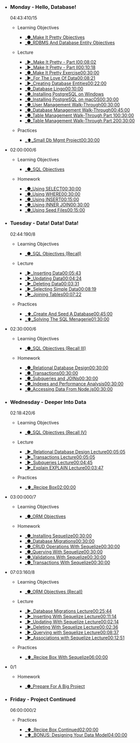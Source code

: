 *   ### Monday - Hello, Database!
    
    04:43:410/15
    
    *   Learning Objectives
        
        *   [_●_Make It Pretty Objectives](chrome-extension://cjedbglnccaioiolemnfhjncicchinao/learn/js-py---sep-2020-online/week-10-sep-2020-online/make-it-pretty-objectives)
        *   [_●_RDBMS And Database Entity Objectives](chrome-extension://cjedbglnccaioiolemnfhjncicchinao/learn/js-py---sep-2020-online/week-10-sep-2020-online/rdbms-and-database-entity-objectives)
    *   Lecture
        
        *   [_►_Make It Pretty - Part I00:08:02](chrome-extension://cjedbglnccaioiolemnfhjncicchinao/learn/js-py---sep-2020-online/week-10-sep-2020-online/make-it-pretty---part-i)
        *   [_►_Make It Pretty - Part II00:10:18](chrome-extension://cjedbglnccaioiolemnfhjncicchinao/learn/js-py---sep-2020-online/week-10-sep-2020-online/make-it-pretty---part-ii)
        *   [_●_Make It Pretty Exercise00:30:00](chrome-extension://cjedbglnccaioiolemnfhjncicchinao/learn/js-py---sep-2020-online/week-10-sep-2020-online/make-it-pretty-exercise)
        *   [_►_For The Love Of Data00:08:21](chrome-extension://cjedbglnccaioiolemnfhjncicchinao/learn/js-py---sep-2020-online/week-10-sep-2020-online/for-the-love-of-data)
        *   [_►_Creating Database Entities00:22:00](chrome-extension://cjedbglnccaioiolemnfhjncicchinao/learn/js-py---sep-2020-online/week-10-sep-2020-online/creating-database-entities)
        *   [_●_Database Lingo00:10:00](chrome-extension://cjedbglnccaioiolemnfhjncicchinao/learn/js-py---sep-2020-online/week-10-sep-2020-online/database-lingo)
        *   [_●_Installing PostgreSQL on Windows](chrome-extension://cjedbglnccaioiolemnfhjncicchinao/learn/js-py---sep-2020-online/week-10-sep-2020-online/installing-postgresql-on-windows)
        *   [_●_Installing PostgreSQL on macOS00:30:00](chrome-extension://cjedbglnccaioiolemnfhjncicchinao/learn/js-py---sep-2020-online/week-10-sep-2020-online/installing-postgresql-on-macos)
        *   [_●_User Management Walk-Through00:30:00](chrome-extension://cjedbglnccaioiolemnfhjncicchinao/learn/js-py---sep-2020-online/week-10-sep-2020-online/user-management-walk-through)
        *   [_●_Database Management Walk-Through00:45:00](chrome-extension://cjedbglnccaioiolemnfhjncicchinao/learn/js-py---sep-2020-online/week-10-sep-2020-online/database-management-walk-through)
        *   [_●_Table Management Walk-Through Part 100:30:00](chrome-extension://cjedbglnccaioiolemnfhjncicchinao/learn/js-py---sep-2020-online/week-10-sep-2020-online/table-management-walk-through-part-1)
        *   [_●_Table Management Walk-Through Part 200:30:00](chrome-extension://cjedbglnccaioiolemnfhjncicchinao/learn/js-py---sep-2020-online/week-10-sep-2020-online/table-management-walk-through-part-2)
    *   Practices
        
        *   [_⬆︎_Small Db Mgmt Project00:30:00](chrome-extension://cjedbglnccaioiolemnfhjncicchinao/learn/js-py---sep-2020-online/week-10-sep-2020-online/small-db-mgmt-project)
*   02:00:000/6
    
    *   Learning Objectives
        
        *   [_●_SQL Objectives](chrome-extension://cjedbglnccaioiolemnfhjncicchinao/learn/js-py---sep-2020-online/week-10-sep-2020-online/sql-objectives)
    *   Homework
        
        *   [_●_Using SELECT00:30:00](chrome-extension://cjedbglnccaioiolemnfhjncicchinao/learn/js-py---sep-2020-online/week-10-sep-2020-online/using-select)
        *   [_●_Using WHERE00:30:00](chrome-extension://cjedbglnccaioiolemnfhjncicchinao/learn/js-py---sep-2020-online/week-10-sep-2020-online/using-where)
        *   [_●_Using INSERT00:15:00](chrome-extension://cjedbglnccaioiolemnfhjncicchinao/learn/js-py---sep-2020-online/week-10-sep-2020-online/using-insert)
        *   [_●_Using INNER JOIN00:30:00](chrome-extension://cjedbglnccaioiolemnfhjncicchinao/learn/js-py---sep-2020-online/week-10-sep-2020-online/using-inner-join)
        *   [_●_Using Seed Files00:15:00](chrome-extension://cjedbglnccaioiolemnfhjncicchinao/learn/js-py---sep-2020-online/week-10-sep-2020-online/using-seed-files)
*   ### Tuesday - Data! Data! Data!
    
    02:44:190/8
    
    *   Learning Objectives
        
        *   [_●_SQL Objectives (Recall)](chrome-extension://cjedbglnccaioiolemnfhjncicchinao/learn/js-py---sep-2020-online/week-10-sep-2020-online/sql-objectives--recall-)
    *   Lecture
        
        *   [_►_Inserting Data00:05:43](chrome-extension://cjedbglnccaioiolemnfhjncicchinao/learn/js-py---sep-2020-online/week-10-sep-2020-online/inserting-data)
        *   [_►_Updating Data00:04:24](chrome-extension://cjedbglnccaioiolemnfhjncicchinao/learn/js-py---sep-2020-online/week-10-sep-2020-online/updating-data)
        *   [_►_Deleting Data00:03:31](chrome-extension://cjedbglnccaioiolemnfhjncicchinao/learn/js-py---sep-2020-online/week-10-sep-2020-online/deleting-data)
        *   [_►_Selecting Simple Data00:08:19](chrome-extension://cjedbglnccaioiolemnfhjncicchinao/learn/js-py---sep-2020-online/week-10-sep-2020-online/selecting-simple-data)
        *   [_►_Joining Tables00:07:22](chrome-extension://cjedbglnccaioiolemnfhjncicchinao/learn/js-py---sep-2020-online/week-10-sep-2020-online/joining-tables)
    *   Practices
        
        *   [_⬆︎_Create And Seed A Database00:45:00](chrome-extension://cjedbglnccaioiolemnfhjncicchinao/learn/js-py---sep-2020-online/week-10-sep-2020-online/create-and-seed-a-database)
        *   [_⬆︎_Solving The SQL Menagerie01:30:00](chrome-extension://cjedbglnccaioiolemnfhjncicchinao/learn/js-py---sep-2020-online/week-10-sep-2020-online/solving-the-sql-menagerie)
*   02:30:000/6
    
    *   Learning Objectives
        
        *   [_●_SQL Objectives (Recall III)](chrome-extension://cjedbglnccaioiolemnfhjncicchinao/learn/js-py---sep-2020-online/week-10-sep-2020-online/sql-objectives--recall-iii-)
    *   Homework
        
        *   [_●_Relational Database Design00:30:00](chrome-extension://cjedbglnccaioiolemnfhjncicchinao/learn/js-py---sep-2020-online/week-10-sep-2020-online/relational-database-design)
        *   [_●_Transactions00:30:00](chrome-extension://cjedbglnccaioiolemnfhjncicchinao/learn/js-py---sep-2020-online/week-10-sep-2020-online/transactions)
        *   [_●_Subqueries and JOINs00:30:00](chrome-extension://cjedbglnccaioiolemnfhjncicchinao/learn/js-py---sep-2020-online/week-10-sep-2020-online/subqueries-and-joins)
        *   [_●_Indexes and Performance Analysis00:30:00](chrome-extension://cjedbglnccaioiolemnfhjncicchinao/learn/js-py---sep-2020-online/week-10-sep-2020-online/indexes-and-performance-analysis)
        *   [_●_Accessing Data From Node.js00:30:00](chrome-extension://cjedbglnccaioiolemnfhjncicchinao/learn/js-py---sep-2020-online/week-10-sep-2020-online/accessing-data-from-node-js)
*   ### Wednesday - Deeper Into Data
    
    02:18:420/6
    
    *   Learning Objectives
        
        *   [_●_SQL Objectives (Recall IV)](chrome-extension://cjedbglnccaioiolemnfhjncicchinao/learn/js-py---sep-2020-online/week-10-sep-2020-online/sql-objectives--recall-iv-)
    *   Lecture
        
        *   [_►_Relational Database Design Lecture00:05:05](chrome-extension://cjedbglnccaioiolemnfhjncicchinao/learn/js-py---sep-2020-online/week-10-sep-2020-online/relational-database-design-lecture)
        *   [_►_Transactions Lecture00:05:05](chrome-extension://cjedbglnccaioiolemnfhjncicchinao/learn/js-py---sep-2020-online/week-10-sep-2020-online/transactions-lecture)
        *   [_►_Subqueries Lecture00:04:45](chrome-extension://cjedbglnccaioiolemnfhjncicchinao/learn/js-py---sep-2020-online/week-10-sep-2020-online/subqueries-lecture)
        *   [_►_Explain EXPLAIN Lecture00:03:47](chrome-extension://cjedbglnccaioiolemnfhjncicchinao/learn/js-py---sep-2020-online/week-10-sep-2020-online/explain-explain-lecture)
    *   Practices
        
        *   [_⬆︎_Recipe Box02:00:00](chrome-extension://cjedbglnccaioiolemnfhjncicchinao/learn/js-py---sep-2020-online/week-10-sep-2020-online/recipe-box)
*   03:00:000/7
    
    *   Learning Objectives
        
        *   [_●_ORM Objectives](chrome-extension://cjedbglnccaioiolemnfhjncicchinao/learn/js-py---sep-2020-online/week-10-sep-2020-online/orm-objectives)
    *   Homework
        
        *   [_●_Installing Sequelize00:30:00](chrome-extension://cjedbglnccaioiolemnfhjncicchinao/learn/js-py---sep-2020-online/week-10-sep-2020-online/installing-sequelize)
        *   [_●_Database Migrations00:30:00](chrome-extension://cjedbglnccaioiolemnfhjncicchinao/learn/js-py---sep-2020-online/week-10-sep-2020-online/database-migrations)
        *   [_●_CRUD Operations With Sequelize00:30:00](chrome-extension://cjedbglnccaioiolemnfhjncicchinao/learn/js-py---sep-2020-online/week-10-sep-2020-online/crud-operations-with-sequelize)
        *   [_●_Querying With Sequelize00:30:00](chrome-extension://cjedbglnccaioiolemnfhjncicchinao/learn/js-py---sep-2020-online/week-10-sep-2020-online/querying-with-sequelize)
        *   [_●_Validations With Sequelize00:30:00](chrome-extension://cjedbglnccaioiolemnfhjncicchinao/learn/js-py---sep-2020-online/week-10-sep-2020-online/validations-with-sequelize)
        *   [_●_Transactions With Sequelize00:30:00](chrome-extension://cjedbglnccaioiolemnfhjncicchinao/learn/js-py---sep-2020-online/week-10-sep-2020-online/transactions-with-sequelize)
*   07:03:160/8
    
    *   Learning Objectives
        
        *   [_●_ORM Objectives (Recall)](chrome-extension://cjedbglnccaioiolemnfhjncicchinao/learn/js-py---sep-2020-online/week-10-sep-2020-online/orm-objectives--recall-)
    *   Lecture
        
        *   [_►_Database Migrations Lecture00:25:44](chrome-extension://cjedbglnccaioiolemnfhjncicchinao/learn/js-py---sep-2020-online/week-10-sep-2020-online/database-migrations-lecture)
        *   [_►_Inserting With Sequelize Lecture00:11:14](chrome-extension://cjedbglnccaioiolemnfhjncicchinao/learn/js-py---sep-2020-online/week-10-sep-2020-online/inserting-with-sequelize-lecture)
        *   [_►_Updating With Sequelize Lecture00:02:14](chrome-extension://cjedbglnccaioiolemnfhjncicchinao/learn/js-py---sep-2020-online/week-10-sep-2020-online/updating-with-sequelize-lecture)
        *   [_►_Deleting With Sequelize Lecture00:02:36](chrome-extension://cjedbglnccaioiolemnfhjncicchinao/learn/js-py---sep-2020-online/week-10-sep-2020-online/deleting-with-sequelize-lecture)
        *   [_►_Querying with Sequelize Lecture00:08:37](chrome-extension://cjedbglnccaioiolemnfhjncicchinao/learn/js-py---sep-2020-online/week-10-sep-2020-online/querying-with-sequelize-lecture)
        *   [_►_Associations with Sequelize Lecture00:12:51](chrome-extension://cjedbglnccaioiolemnfhjncicchinao/learn/js-py---sep-2020-online/week-10-sep-2020-online/associations-with-sequelize-lecture)
    *   Practices
        
        *   [_⬆︎_Recipe Box With Sequelize06:00:00](chrome-extension://cjedbglnccaioiolemnfhjncicchinao/learn/js-py---sep-2020-online/week-10-sep-2020-online/recipe-box-with-sequelize)
*   0/1
    
    *   Homework
        
        *   [_●_Prepare For A Big Project](chrome-extension://cjedbglnccaioiolemnfhjncicchinao/learn/js-py---sep-2020-online/week-10-sep-2020-online/prepare-for-a-big-project)
*   ### Friday - Project Continued
    
    06:00:000/2
    
    *   Practices
        
        *   [_⬆︎_Recipe Box Continued02:00:00](chrome-extension://cjedbglnccaioiolemnfhjncicchinao/learn/js-py---sep-2020-online/week-10-sep-2020-online/recipe-box-continued)
        *   [_⬆︎_BONUS: Designing Your Data Model04:00:00](chrome-extension://cjedbglnccaioiolemnfhjncicchinao/learn/js-py---sep-2020-online/week-10-sep-2020-online/bonus--designing-your-data-model)
